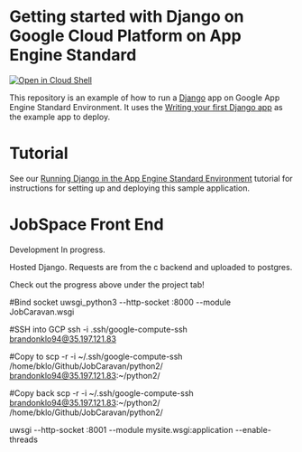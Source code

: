 # Getting started with Django on Google Cloud Platform on App Engine Standard

[![Open in Cloud Shell][shell_img]][shell_link]

[shell_img]: http://gstatic.com/cloudssh/images/open-btn.png
[shell_link]: https://console.cloud.google.com/cloudshell/open?git_repo=https://github.com/GoogleCloudPlatform/python-docs-samples&page=editor&open_in_editor=appengine/standard/django/README.md

This repository is an example of how to run a [Django](https://www.djangoproject.com/)
app on Google App Engine Standard Environment. It uses the
[Writing your first Django app](https://docs.djangoproject.com/en/1.9/intro/tutorial01/) as the
example app to deploy.


# Tutorial
See our [Running Django in the App Engine Standard Environment](https://cloud.google.com/python/django/appengine) tutorial for instructions for setting up and deploying this sample application.

JobSpace Front End
======
Development In progress.

Hosted Django. Requests are from the c backend and uploaded to postgres.

Check out the progress above under the project tab!

#Bind socket
uwsgi_python3 --http-socket :8000 --module JobCaravan.wsgi

#SSH into GCP
ssh -i .ssh/google-compute-ssh brandonklo94@35.197.121.83

#Copy to
scp -r -i ~/.ssh/google-compute-ssh /home/bklo/Github/JobCaravan/python2/ brandonklo94@35.197.121.83:~/python2/

#Copy back
scp -r -i ~/.ssh/google-compute-ssh brandonklo94@35.197.121.83:~/python2/ /home/bklo/Github/JobCaravan/python2/

uwsgi --http-socket :8001 --module mysite.wsgi:application --enable-threads